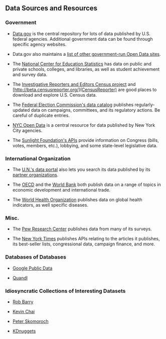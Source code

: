 ## Data Sources and Resources

### Government
- [Data.gov](http://catalog.data.gov/dataset) is the central repository for lots of data published by U.S. federal agencies. Additional government data can be found through specific agency websites.

- Data.gov also maintains a [list of other government-run Open Data sites](http://www.data.gov/opendatasites).

- The [National Center for Education Statistics](http://nces.ed.gov/) has data on public and private schools, colleges, and libraries, as well as student achievement and survey data.

- The [Investigative Reporters and Editors Census project](http://census.ire.org/) and [http://beta.censusreporter.org/](CensusReporter) are good places to download and explore U.S. Census data.

- The [Federal Election Commission's data catalog](http://www.fec.gov/data/) publishes regularly-updated data on campaigns, committees, and its regulatory actions. Be careful of duplicate entries.

- [NYC Open Data](https://nycopendata.socrata.com/) is a central resource for data published by New York City agencies.

- The [Sunlight Foundation's APIs](http://sunlightfoundation.com/api/) provide information on Congress (bills, votes, members, etc.), lobbying, and some state-level legislative data.

### International Organization
- The [U.N.'s data portal](http://data.un.org/) also lets you search its data published by its [partner organizations](http://data.un.org/Partners.aspx).

- The [OECD](http://stats.oecd.org/) and the [World Bank](http://datacatalog.worldbank.org/) both publish data on a range of topics in economic development and international trade.

- The [World Health Organization](http://apps.who.int/gho/data/view.main) publishes data on global health indicators, as well specific diseases.

### Misc.
- The [Pew Research Center](http://www.pewresearch.org/data/download-datasets/) publishes data from many of its surveys.

- The [New York Times](http://developer.nytimes.com/docs) publishes APIs relating to the articles it publishes, its best-seller lists, congressional data, campaign finance, and more.

### Databases of Databases
- [Google Public Data](http://www.google.com/publicdata/directory) 

- [Quandl](http://www.quandl.com/)

### Idiosyncratic Collections of Interesting Datasets
- [Rob Barry](http://rob-barry.com/pages/data.html)

- [Kevin Chai](http://kevinchai.net/datasets/)

- [Peter Skomoroch](http://www.datawrangling.com/some-datasets-available-on-the-web)

- [KDnuggets](http://www.kdnuggets.com/datasets/)
